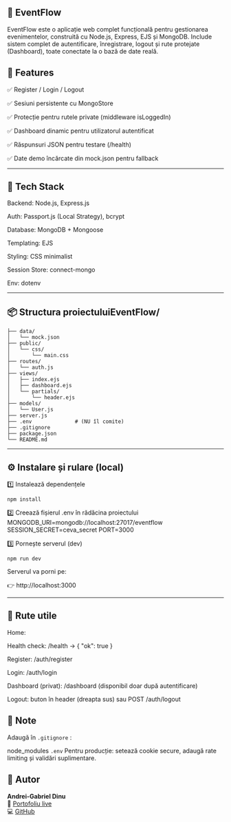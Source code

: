 ## 🪩 EventFlow

EventFlow este o aplicație web complet funcțională pentru gestionarea evenimentelor, construită cu Node.js, Express, EJS și MongoDB.
Include sistem complet de autentificare, înregistrare, logout și rute protejate (Dashboard), toate conectate la o bază de date reală.

## 🚀 Features

✅ Register / Login / Logout

✅ Sesiuni persistente cu MongoStore

✅ Protecție pentru rutele private (middleware isLoggedIn)

✅ Dashboard dinamic pentru utilizatorul autentificat

✅ Răspunsuri JSON pentru testare (/health)

✅ Date demo încărcate din mock.json pentru fallback

---

## 🧰 Tech Stack

Backend: Node.js, Express.js

Auth: Passport.js (Local Strategy), bcrypt

Database: MongoDB + Mongoose

Templating: EJS

Styling: CSS minimalist

Session Store: connect-mongo

Env: dotenv

---

## 📦 Structura proiectuluiEventFlow/
```
├── data/
│   └── mock.json
├── public/
│   └── css/
│       └── main.css
├── routes/
│   └── auth.js
├── views/
│   ├── index.ejs
│   ├── dashboard.ejs
│   └── partials/
│       └── header.ejs
├── models/
│   └── User.js
├── server.js
├── .env              # (NU îl comite)
├── .gitignore
├── package.json
└── README.md
```

---

## ⚙️ Instalare și rulare (local)

1️⃣ Instalează dependențele

```npm install```

2️⃣ Creează fișierul .env în rădăcina proiectului
MONGODB_URI=mongodb://localhost:27017/eventflow
SESSION_SECRET=ceva_secret
PORT=3000

3️⃣ Pornește serverul (dev)

```npm run dev```

Serverul va porni pe:

👉 http://localhost:3000

---

## 🔐 Rute utile

Home:

Health check: /health → { "ok": true }

Register: /auth/register

Login: /auth/login

Dashboard (privat): /dashboard (disponibil doar după autentificare)

Logout: buton în header (dreapta sus) sau POST /auth/logout

## 📝 Note

Adaugă în ```.gitignore``` :

node_modules
```.env```
Pentru producție: setează cookie secure, adaugă rate limiting și validări suplimentare.

## 👤 Autor

**Andrei-Gabriel Dinu**  
🔗 [Portofoliu live](https://andreigabriel1.github.io)  
💻 [GitHub](https://github.com/AndreiGabriel1)